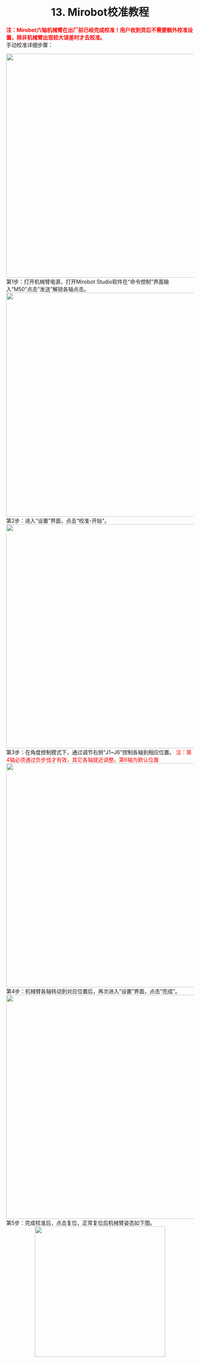 # <center>13. Mirobot校准教程</center>
<font color="red">**注：Mirobot六轴机械臂在出厂前已经完成校准！用户收到货后不需要额外校准设置，除非机械臂出现较大误差时才去校准。**</font><br/>
手动校准详细步骤：
<center><img src="http://lin88zhang.gitee.io/image/12/12-1.png" width="600"  > </center>
第1步：打开机械臂电源，打开Mirobot Studio软件在“命令控制”界面输入“M50”点击“发送”解锁各轴点击。
<center><img src="http://lin88zhang.gitee.io/image/12/12-2.png" width="600"  > </center>
第2步：进入“设置”界面，点击“校准-开始”。
<center><img src="http://lin88zhang.gitee.io/image/12/12-3.png" width="600"  > </center>
第3步：在角度控制模式下，通过调节右侧“J1~J6”控制各轴到相应位置。
<font color="red">注：第4轴必须通过负步伐才有效，其它各轴就近调整。第6轴为默认位置</font>
<center><img src="http://lin88zhang.gitee.io/image/12/12-4.png" width="600"  > </center>
第4步：机械臂各轴转动到对应位置后，再次进入“设置”界面，点击“完成”。
<center><img src="http://lin88zhang.gitee.io/image/12/12-5.png" width="600"  > </center>
第5步：完成校准后，点击复位，正常复位后机械臂姿态如下图。
<center><img src="http://lin88zhang.gitee.io/image/12/12-6.png" width="350"  > </center>